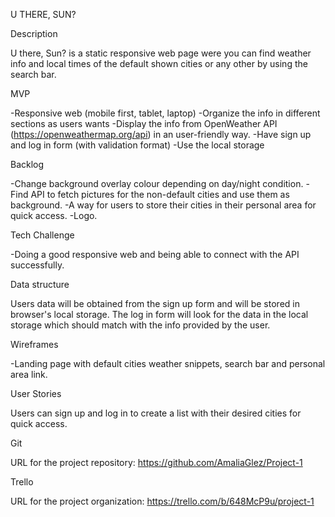 U THERE, SUN?

Description

U there, Sun? is a static responsive web page were you can find weather info and local times of the default shown cities or any other by using the search bar.

MVP

-Responsive web (mobile first, tablet, laptop)
-Organize the info in different sections as users wants
-Display the info from OpenWeather API (https://openweathermap.org/api) in an user-friendly way.
-Have sign up and log in form (with validation format)
-Use the local storage

Backlog

-Change background overlay colour depending on day/night condition.
-Find API to fetch pictures for the non-default cities and use them as background.
-A way for users to store their cities in their personal area for quick access.
-Logo.


Tech Challenge

-Doing a good responsive web and being able to connect with the API successfully.

Data structure

Users data will be obtained from the sign up form and will be stored in browser's local storage. The log in form will look for the data in the local storage which should match with the info provided by the user.

Wireframes

-Landing page with default cities weather snippets, search bar and personal area link.

User Stories

Users can sign up and log in to create a list with their desired cities for quick access.

Git

URL for the project repository: https://github.com/AmaliaGlez/Project-1

Trello

URL for the project organization: https://trello.com/b/648McP9u/project-1
